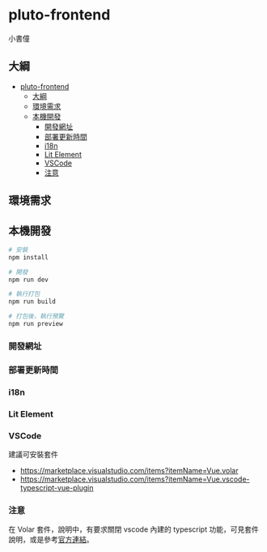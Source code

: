 # pluto-frontend

小書僮

## 大綱

- [pluto-frontend](#pluto-frontend)
  - [大綱](#大綱)
  - [環境需求](#環境需求)
  - [本機開發](#本機開發)
    - [開發網址](#開發網址)
    - [部署更新時間](#部署更新時間)
    - [i18n](#i18n)
    - [Lit Element](#lit-element)
    - [VSCode](#vscode)
    - [注意](#注意)

## 環境需求

<!-- - `nodejs 18.14.2`
- `tailwindcss 3.2.4`
- `daisyUI 2.51.5` -->

## 本機開發

```bash
# 安裝
npm install

# 開發
npm run dev

# 執行打包
npm run build

# 打包後，執行預覽
npm run preview
```

### 開發網址

<!-- - blockMirror：<http://localhost:5173/problems>
- 教師
  - 管理畫面：<http://localhost:5173/dashboard>
- 學生
  - 題目清單：<http://localhost:5173/main>
  - 個人資料：<http://localhost:5173/main/user>
- 測試
  - i18n：<http://localhost:5173/_test/i18n>
  - Toast UI Editor：<http://localhost:5173/_test/editor>
  - CodeMirror 6：<http://localhost:5173/_test/codemirror> -->

### 部署更新時間

<!-- 檢查部署更新時間，打開網頁開發者工具，html 元素上，可查看 data-time 屬性。 -->

### i18n

<!-- 1. 在 [i18n/index.ts](src/i18n/index.ts) 處理 `vue-i18n`、`lit localization`、`blockly` 的語系設定，並提供 api。
2. vue-router 呼叫 i18n api，來設定語系。 -->

### Lit Element

<!-- - i18n
  - [官方說明](https://lit.dev/docs/localization/overview/)，選擇 `runtime mode`。
  - 建立步驟
    1. 透過 gulp，監控 lit element 檔案，產生 xliff 檔案。
    2. xliff 檔案，是將 lit element 中，符合規則的字串，轉成 xliff 格式而來。
    3. xliff 檔案，將翻譯好的字串，填入。
    4. 透過 gulp，監控 xliff 資料夾，執行 `lit-localize build`，將 xliff 檔案轉成 js 檔案。
  - `lit-localize build` 會參考設定檔內容 [lit-localize.json](lit-localize.json)。 -->

### VSCode

建議可安裝套件

- <https://marketplace.visualstudio.com/items?itemName=Vue.volar>
- <https://marketplace.visualstudio.com/items?itemName=Vue.vscode-typescript-vue-plugin>

### 注意

在 Volar 套件，說明中，有要求關閉 vscode 內建的 typescript 功能，可見套件說明，或是參考[官方連結](https://vuejs.org/guide/typescript/overview.html#volar-takeover-mode)。
